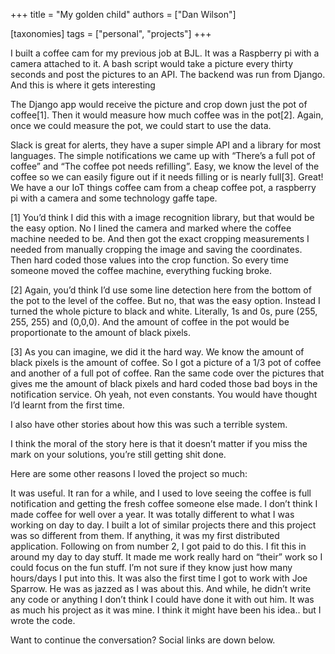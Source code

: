 +++
title = "My golden child"
authors = ["Dan Wilson"]

[taxonomies]
tags = ["personal", "projects"]
+++

I built a coffee cam for my previous job at BJL. It was a Raspberry pi with a camera attached to it. A bash script would take a picture every thirty seconds and post the pictures to an API. The backend was run from Django. And this is where it gets interesting
<!-- more -->

The Django app would receive the picture and crop down just the pot of coffee[1]. Then it would measure how much coffee was in the pot[2]. Again, once we could measure the pot, we could start to use the data.

Slack is great for alerts, they have a super simple API and a library for most languages. The simple notifications we came up with “There’s a full pot of coffee” and “The coffee pot needs refilling”. Easy, we know the level of the coffee so we can easily figure out if it needs filling or is nearly full[3]. Great! We have a our IoT things coffee cam from a cheap coffee pot, a raspberry pi with a camera and some technology gaffe tape.

[1] You’d think I did this with a image recognition library, but that would be the easy option. No I lined the camera and marked where the coffee machine needed to be. And then got the exact cropping measurements I needed from manually cropping the image and saving the coordinates. Then hard coded those values into the crop function. So every time someone moved the coffee machine, everything fucking broke.

[2] Again, you’d think I’d use some line detection here from the bottom of the pot to the level of the coffee. But no, that was the easy option. Instead I turned the whole picture to black and white. Literally, 1s and 0s, pure (255, 255, 255) and (0,0,0). And the amount of coffee in the pot would be proportionate to the amount of black pixels.

[3] As you can imagine, we did it the hard way. We know the amount of black pixels is the amount of coffee. So I got a picture of a 1/3 pot of coffee and another of a full pot of coffee. Ran the same code over the pictures that gives me the amount of black pixels and hard coded those bad boys in the notification service. Oh yeah, not even constants. You would have thought I’d learnt from the first time.

I also have other stories about how this was such a terrible system.

I think the moral of the story here is that it doesn’t matter if you miss the mark on your solutions, you’re still getting shit done.

Here are some other reasons I loved the project so much:

It was useful. It ran for a while, and I used to love seeing the coffee is full notification and getting the fresh coffee someone else made. I don’t think I made coffee for well over a year.
It was totally different to what I was working on day to day. I built a lot of similar projects there and this project was so different from them. If anything, it was my first distributed application.
Following on from number 2, I got paid to do this. I fit this in around my day to day stuff. It made me work really hard on “their” work so I could focus on the fun stuff. I’m not sure if they know just how many hours/days I put into this.
It was also the first time I got to work with Joe Sparrow. He was as jazzed as I was about this. And while, he didn’t write any code or anything I don’t think I could have done it with out him. It was as much his project as it was mine. I think it might have been his idea.. but I wrote the code.

Want to continue the conversation? Social links are down below.
